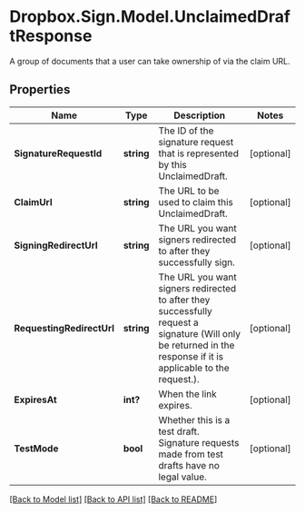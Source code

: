 # Dropbox.Sign.Model.UnclaimedDraftResponse
A group of documents that a user can take ownership of via the claim URL.

## Properties

Name | Type | Description | Notes
------------ | ------------- | ------------- | -------------
**SignatureRequestId** | **string** |  The ID of the signature request that is represented by this UnclaimedDraft.  | [optional] 
**ClaimUrl** | **string** |  The URL to be used to claim this UnclaimedDraft.  | [optional] 
**SigningRedirectUrl** | **string** |  The URL you want signers redirected to after they successfully sign.  | [optional] 
**RequestingRedirectUrl** | **string** |  The URL you want signers redirected to after they successfully request a signature (Will only be returned in the response if it is applicable to the request.).  | [optional] 
**ExpiresAt** | **int?** |  When the link expires.  | [optional] 
**TestMode** | **bool** |  Whether this is a test draft. Signature requests made from test drafts have no legal value.  | [optional] 

[[Back to Model list]](../README.md#documentation-for-models) [[Back to API list]](../README.md#documentation-for-api-endpoints) [[Back to README]](../README.md)

